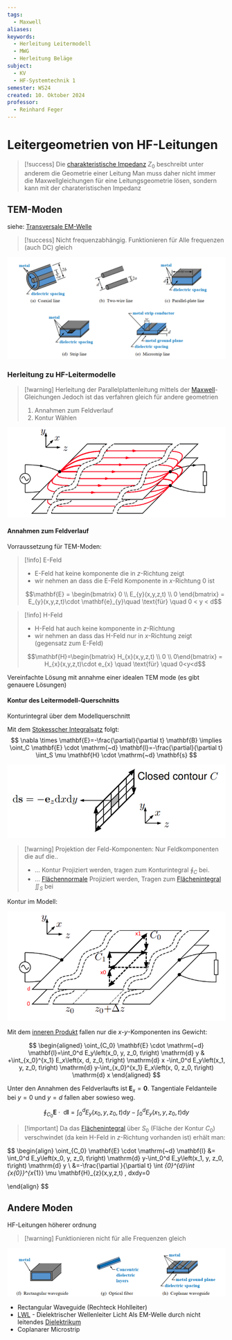 ```yaml
---
tags:
  - Maxwell
aliases: 
keywords:
  - Herleitung Leitermodell
  - MWG
  - Herleitung Beläge
subject:
  - KV
  - HF-Systemtechnik 1
semester: WS24
created: 10. Oktober 2024
professor:
  - Reinhard Feger
---
```

 

# Leitergeometrien von HF-Leitungen

> [!success] Die [charakteristische Impedanz](Leitungswellenwiderstand.md) $Z_{0}$ beschreibt unter anderem die Geometrie einer Leitung
> Man muss daher nicht immer die Maxwellgleichungen für eine Leitungsgeometrie lösen, sondern kann mit der charateristischen Impedanz 

## TEM-Moden

siehe: [Transversale EM-Welle](Transversale%20Elektromagnetische%20Welle.md)

> [!success] Nicht frequenzabhängig. Funktionieren für Alle frequenzen (auch DC) gleich


![invert_dark](assets/TEM-Moden.png)

### Herleitung zu HF-Leitermodelle

> [!warning] Herleitung der Parallelplattenleitung mittels der [Maxwell](../Elektrotechnik/Maxwell.md)-Gleichungen
> Jedoch ist das verfahren gleich für andere geometrien
> 1. Annahmen zum Feldverlauf
> 2. Kontur Wählen
> 
> 

![invert_dark](HF-Technik/assets/TEM-Plattenleitung.png)

#### Annahmen zum Feldverlauf

Vorraussetzung für TEM-Moden:

> [!info] E-Feld
> - E-Feld hat keine komponente die in $z$-Richtung zeigt
> - wir nehmen an dass die E-Feld Komponente in $x$-Richtung 0 ist
> 
> $$\mathbf{E} = \begin{bmatrix} 0 \\ E_{y}(x,y,z,t) \\ 0 \end{bmatrix} = E_{y}(x,y,z,t)\cdot \mathbf{e}_{y}\quad \text{für} \quad 0 < y < d$$
> 


 > [!info] H-Feld
 > - H-Feld hat auch keine komponente in $z$-Richtung
 > - wir nehmen an dass das H-Feld nur in $x$-Richtung zeigt (gegensatz zum E-Feld)
 >
 > $$\mathbf{H}=\begin{bmatrix} H_{x}(x,y,z,t) \\ 0 \\ 0\end{bmatrix} = H_{x}(x,y,z,t)\cdot e_{x} \quad \text{für} \quad 0<y<d$$
 
Vereinfachte Lösung mit annahme einer idealen TEM mode (es gibt genauere Lösungen)

#### Kontur des Leitermodell-Querschnitts

Konturintegral über dem Modellquerschnitt

Mit dem [Stokesscher Integralsatz](../Mathematik/Analysis/Stokesscher%20Integralsatz.md) folgt:
$$
\nabla \times \mathbf{E}=-\frac{\partial}{\partial t} \mathbf{B} \implies \oint_C \mathbf{E} \cdot \mathrm{~d} \mathbf{l}=-\frac{\partial}{\partial t} \iint_S \mu \mathbf{H} \cdot \mathrm{~d} \mathbf{s}
$$

![invert_dark](assets/ContourINt.png)


> [!warning] Projektion der Feld-Komponenten: Nur Feldkomponenten die auf die..
> 
> - … Kontur Projiziert werden, tragen zum Konturintegral $\oint_{C}$ bei.
> - … [Flächennormale](../Mathematik/Analysis/Flächenvektor.md) Projiziert werden, Tragen zum [Flächenintegral](Elektrotechnik/Flächenintegral.md) $\iint_{S}$ bei 

Kontur im Modell:

![invert_dark](assets/KonturInPlatengeometrie.png)

Mit dem [inneren Produkt](../Mathematik/Algebra/Skalarprodukt.md) fallen nur die $x$-$y$-Komponenten ins Gewicht:

$$
\begin{aligned}
\oint_{C_0} \mathbf{E} \cdot \mathrm{~d} \mathbf{l}=\int_0^d E_y\left(x_0, y, z_0, t\right) \mathrm{d} y & +\int_{x_0}^{x_1} E_x\left(x, d, z_0, t\right) \mathrm{d} x -\int_0^d E_y\left(x_1, y, z_0, t\right) \mathrm{d} y-\int_{x_0}^{x_1} E_x\left(x, 0, z_0, t\right) \mathrm{d} x
\end{aligned}
$$

Unter den Annahmen des Feldverlaufts ist $\mathbf{E}_{x}=\mathbf{0}$. Tangentiale Feldanteile bei $y=0$ und $y=d$ fallen aber sowieso weg.

$$
\oint_{C_0} \mathbf{E} \cdot \mathrm{~d} \mathbf{l}=\int_0^d E_y\left(x_0, y, z_0, t\right) \mathrm{d} y-\int_0^d E_y\left(x_1, y, z_0, t\right) \mathrm{d} y
$$

> [!important] Da das [Flächenintegral](../Elektrotechnik/Flächenintegral.md) über $S_{0}$ (Fläche der Kontur $C_{0}$) verschwindet (da kein H-Feld in $z$-Richtung vorhanden ist) erhält man:
>

$$
\begin{align}
\oint_{C_0} \mathbf{E} \cdot \mathrm{~d} \mathbf{l} &= \int_0^d E_y\left(x_0, y, z_0, t\right) \mathrm{d} y-\int_0^d E_y\left(x_1, y, z_0, t\right) \mathrm{d} y \\
&=-\frac{\partial }{\partial t} \int _{0}^{d}\int _{x_{0}}^{x_{1}} \mu \mathbf{H}_{z}(x,y,z,t) \, dxdy=0 

\end{align}
$$

## Andere Moden

HF-Leitungen höherer ordnung

> [!warning] Funktionieren nicht für alle Frequenzen gleich

![invert_dark](assets/nonTEM.png)

- Rectangular Waveguide (Rechteck Hohlleiter)
- [LWL](Lichtwellenleiter.md) - Dielektrischer Wellenleiter Licht Als EM-Welle durch nicht leitendes [Dielektrikum](../Elektrotechnik/Dielektrikum.md)
- Coplanarer Microstrip


